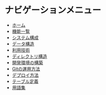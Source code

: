 ナビゲーションメニュー
====================

- [ホーム](index.md)
- [機能一覧](features/)
- [システム構成](architecture.md)
- [データ構造](data_structure.md)
- [利用技術](technology.md)
- [ディレクトリ構造](directory_structure.md)
- [開発環境の構築](setup_environment.md)
- [Gitの運用方法](git_operation.md)
- [デプロイ方法](deploy.md)
- [テーブル定義](schema/)
- [用語集](glossary.md)
